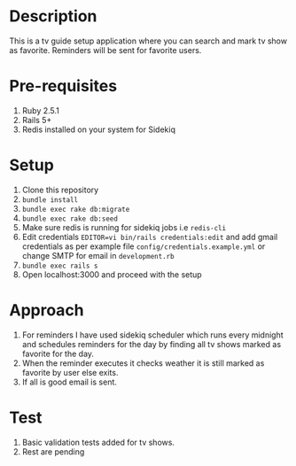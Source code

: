 # Description

This is a tv guide setup application where you can search and mark tv show as favorite. Reminders will be sent for favorite users.

# Pre-requisites

1. Ruby 2.5.1
1. Rails 5+
1. Redis installed on your system for Sidekiq

# Setup

1. Clone this repository
2. `bundle install`
3. `bundle exec rake db:migrate`
4. `bundle exec rake db:seed`
5. Make sure redis is running for sidekiq jobs i.e `redis-cli`
6. Edit credentials `EDITOR=vi bin/rails credentials:edit` and add gmail credentials as per example file `config/credentials.example.yml` or change SMTP for email in `development.rb`
7. `bundle exec rails s`
8. Open localhost:3000 and proceed with the setup

# Approach

1. For reminders I have used sidekiq scheduler which runs every midnight and schedules reminders for the day by finding all tv shows marked as favorite for the day.
1. When the reminder executes it checks weather it is still marked as favorite by user else exits.
1. If all is good email is sent.

# Test

1. Basic validation tests added for tv shows.
1. Rest are pending